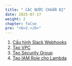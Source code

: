 ```yaml
---
title: " CÁC BƯỚC CHUẨN BỊ"
date: 2025-07-17
weight: 2
chapter: false
pre: "<b>2.</b>"
---
```


1. [Cấu hình Slack Webhooks](1-Configure-Slack-Webhooks/)
2. [Tạo VPC](2-create-vpc/)
3. [Tạo Security Group](3-Create-Security-Gruop/)
4. [Tạo IAM Role cho Lambda](4-create-role-for-lambda/)
